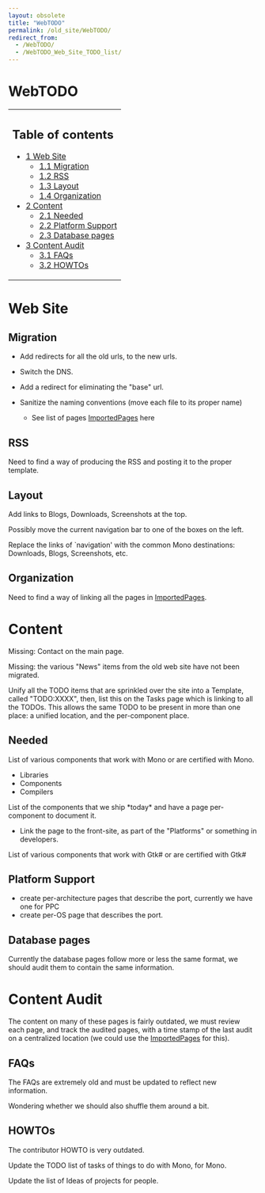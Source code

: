 ```yaml
---
layout: obsolete
title: "WebTODO"
permalink: /old_site/WebTODO/
redirect_from:
  - /WebTODO/
  - /WebTODO_Web_Site_TODO_list/
---
```


WebTODO
=======

<table>
<col width="100%" />
<tbody>
<tr class="odd">
<td align="left"><h2>Table of contents</h2>
<ul>
<li><a href="#Web_Site">1 Web Site</a>
<ul>
<li><a href="#Migration">1.1 Migration</a></li>
<li><a href="#RSS">1.2 RSS</a></li>
<li><a href="#Layout">1.3 Layout</a></li>
<li><a href="#Organization">1.4 Organization</a></li>
</ul></li>
<li><a href="#Content">2 Content</a>
<ul>
<li><a href="#Needed">2.1 Needed</a></li>
<li><a href="#Platform_Support">2.2 Platform Support</a></li>
<li><a href="#Database_pages">2.3 Database pages</a></li>
</ul></li>
<li><a href="#Content_Audit">3 Content Audit</a>
<ul>
<li><a href="#FAQs">3.1 FAQs</a></li>
<li><a href="#HOWTOs">3.2 HOWTOs</a></li>
</ul></li>
</ul></td>
</tr>
</tbody>
</table>

Web Site
========

Migration
---------

-   Add redirects for all the old urls, to the new urls.

-   Switch the DNS.

-   Add a redirect for eliminating the "base" url.

-   Sanitize the naming conventions (move each file to its proper name)
    -   See list of pages [ImportedPages](/index.php?title=ImportedPages&action=edit&redlink=1 "ImportedPages (page does not exist)") here

RSS
---

Need to find a way of producing the RSS and posting it to the proper template.

Layout
------

Add links to Blogs, Downloads, Screenshots at the top.

Possibly move the current navigation bar to one of the boxes on the left.

Replace the links of \`navigation' with the common Mono destinations: Downloads, Blogs, Screenshots, etc.

Organization
------------

Need to find a way of linking all the pages in [ImportedPages](/index.php?title=ImportedPages&action=edit&redlink=1 "ImportedPages (page does not exist)").

Content
=======

Missing: Contact on the main page.

Missing: the various "News" items from the old web site have not been migrated.

Unify all the TODO items that are sprinkled over the site into a Template, called "TODO:XXXX", then, list this on the Tasks page which is linking to all the TODOs. This allows the same TODO to be present in more than one place: a unified location, and the per-component place.

Needed
------

List of various components that work with Mono or are certified with Mono.

-   Libraries
-   Components
-   Compilers

List of the components that we ship \*today\* and have a page per-component to document it.

-   Link the page to the front-site, as part of the "Platforms" or something in developers.

List of various components that work with Gtk\# or are certified with Gtk\#

Platform Support
----------------

-   create per-architecture pages that describe the port, currently we have one for PPC
-   create per-OS page that describes the port.

Database pages
--------------

Currently the database pages follow more or less the same format, we should audit them to contain the same information.

Content Audit
=============

The content on many of these pages is fairly outdated, we must review each page, and track the audited pages, with a time stamp of the last audit on a centralized location (we could use the [ImportedPages](/index.php?title=ImportedPages&action=edit&redlink=1 "ImportedPages (page does not exist)") for this).

FAQs
----

The FAQs are extremely old and must be updated to reflect new information.

Wondering whether we should also shuffle them around a bit.

HOWTOs
------

The contributor HOWTO is very outdated.

Update the TODO list of tasks of things to do with Mono, for Mono.

Update the list of Ideas of projects for people.

